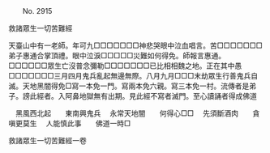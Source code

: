﻿　　No. 2915

救諸眾生一切苦難經

天臺山中有一老師。年可九□□□□□□□神悲哭眼中泣血唱言。苦□□□□□□□弟子惠通合掌頂禮。眼中泣淚□□□□□災難如何得免。師報言惠通。□□□□□□眾生亡沒普念彌勒□□□□□□□已比相相魏之地。正在其中愚□□□□□□□三月四月鬼兵亂起無邊無際。八月九月□□□末劫眾生行善鬼兵自滅。天地黑闇得免□寫一本免一門。寫兩本免六親。寫三本免一村。流傳者是弟子。謗此經者。入阿鼻地獄無有出期。見此經不寫者滅門。至心讀誦者得成佛道

　黑風西北起　　東南興鬼兵
　永常天地闇　　何得心□□
　先須斷酒肉　　貪嗔更莫生
　人能慎此事　　佛道一時□　

救諸眾生一切苦難經一卷
